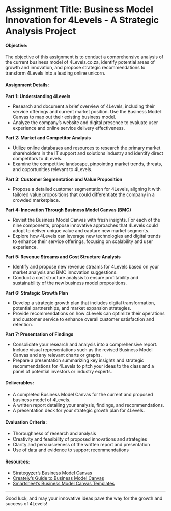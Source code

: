 # Assignment Title: Business Model Innovation for 4Levels - A Strategic Analysis Project

#### Objective:
The objective of this assignment is to conduct a comprehensive analysis of the current business model of 4Levels.co.za, identify potential areas of growth and innovation, and propose strategic recommendations to transform 4Levels into a leading online unicorn.

#### Assignment Details:

**Part 1: Understanding 4Levels**
- Research and document a brief overview of 4Levels, including their service offerings and current market position. Use the Business Model Canvas to map out their existing business model.
- Analyze the company’s website and digital presence to evaluate user experience and online service delivery effectiveness.

**Part 2: Market and Competitor Analysis**
- Utilize online databases and resources to research the primary market shareholders in the IT support and solutions industry and identify direct competitors to 4Levels.
- Examine the competitive landscape, pinpointing market trends, threats, and opportunities relevant to 4Levels.

**Part 3: Customer Segmentation and Value Proposition**
- Propose a detailed customer segmentation for 4Levels, aligning it with tailored value propositions that could differentiate the company in a crowded marketplace.

**Part 4: Innovation Through Business Model Canvas (BMC)**
- Revisit the Business Model Canvas with fresh insights. For each of the nine components, propose innovative approaches that 4Levels could adopt to deliver unique value and capture new market segments.
- Explore how 4Levels can leverage new technologies and digital trends to enhance their service offerings, focusing on scalability and user experience.

**Part 5: Revenue Streams and Cost Structure Analysis**
- Identify and propose new revenue streams for 4Levels based on your market analysis and BMC innovation suggestions.
- Conduct a cost structure analysis to ensure profitability and sustainability of the new business model propositions.

**Part 6: Strategic Growth Plan**
- Develop a strategic growth plan that includes digital transformation, potential partnerships, and market expansion strategies.
- Provide recommendations on how 4Levels can optimize their operations and customer service to enhance overall customer satisfaction and retention.

**Part 7: Presentation of Findings**
- Consolidate your research and analysis into a comprehensive report. Include visual representations such as the revised Business Model Canvas and any relevant charts or graphs.
- Prepare a presentation summarizing key insights and strategic recommendations for 4Levels to pitch your ideas to the class and a panel of potential investors or industry experts.

#### Deliverables:
- A completed Business Model Canvas for the current and proposed business model of 4Levels.
- A written report detailing your analysis, findings, and recommendations.
- A presentation deck for your strategic growth plan for 4Levels.

#### Evaluation Criteria:
- Thoroughness of research and analysis
- Creativity and feasibility of proposed innovations and strategies
- Clarity and persuasiveness of the written report and presentation
- Use of data and evidence to support recommendations

#### Resources:
- [Strategyzer’s Business Model Canvas](https://www.strategyzer.com/business-model-canvas)
- [Creately’s Guide to Business Model Canvas](https://creately.com/blog/diagrams/business-model-canvas-explained/)
- [Smartsheet’s Business Model Canvas Templates](https://www.smartsheet.com/free-business-model-canvas-templates)

---

Good luck, and may your innovative ideas pave the way for the growth and success of 4Levels!
